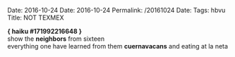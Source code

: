 Date: 2016-10-24
Date: 2016-10-24
Permalink: /20161024
Date: 
Tags: hbvu
Title: NOT TEXMEX
  
**{ haiku #171992216648 }**  
show the **neighbors** from sixteen  
everything one have learned from them **cuernavacans** 
and eating at la neta  
